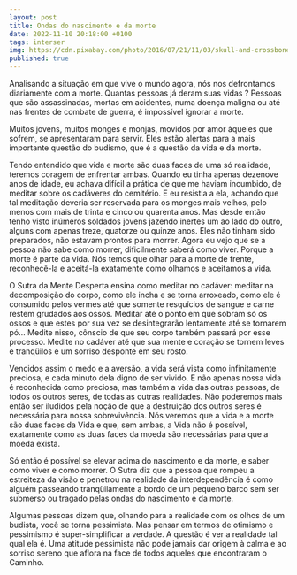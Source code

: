 ```yaml
---
layout: post
title: Ondas do nascimento e da morte
date: 2022-11-10 20:18:00 +0100
tags: interser
img: https://cdn.pixabay.com/photo/2016/07/21/11/03/skull-and-crossbones-1532260_1280.jpg
published: true
---
```


Analisando a situação em que vive o mundo agora, nós nos defrontamos diariamente com a morte. Quantas pessoas já deram suas vidas ? Pessoas que são assassinadas, mortas em acidentes, numa doença maligna ou até nas frentes de combate de guerra, é impossível ignorar a morte. 

Muitos jovens, muitos monges e monjas, movidos por amor àqueles que sofrem, se apresentaram para servir. Eles estão alertas para a mais importante questão do budismo, que é a questão da vida e da morte. 

Tendo entendido que vida e morte são duas faces de uma só realidade, teremos coragem de enfrentar ambas. Quando eu tinha apenas dezenove anos de idade, eu achava difícil a prática de que me haviam incumbido, de meditar sobre os cadáveres do cemitério. E eu resistia a ela, achando que tal meditação deveria ser reservada para os monges mais velhos, pelo menos com mais de trinta e cinco ou quarenta anos. Mas desde então tenho visto inúmeros soldados jovens jazendo inertes um ao lado do outro, alguns com apenas treze, quatorze ou quinze anos. Eles não tinham sido preparados, não estavam prontos para morrer. Agora eu vejo que se a pessoa não sabe como morrer, dificilmente saberá como viver. Porque a morte é parte da vida. Nós temos que olhar para a morte de frente, reconhecê-la e aceitá-la exatamente como olhamos e aceitamos a vida.

O Sutra da Mente Desperta ensina como meditar no cadáver: meditar na decomposição do corpo, como ele incha e se torna arroxeado, como ele é consumido pelos vermes até que somente resquícios de sangue e carne restem grudados aos ossos. Meditar até o ponto em que sobram só os ossos e que estes por sua vez se desintegrarão lentamente até se tornarem pó... Medite nisso, cônscio de que seu corpo também passará por esse processo. Medite no cadáver até que sua mente e coração se tornem leves e tranqüilos e um sorriso desponte em seu rosto. 

Vencidos assim o medo e a aversão, a vida será vista como infinitamente preciosa, e cada minuto dela digno de ser vivido. E não apenas nossa vida é reconhecida como preciosa, mas também a vida das outras pessoas, de todos os outros seres, de todas as outras realidades. Não poderemos mais então ser iludidos pela noção de que a destruição dos outros seres é necessária para nossa sobrevivência. Nós veremos que a vida e a morte são duas faces da Vida e que, sem ambas, a Vida não é possível, exatamente como as duas faces da moeda são necessárias para que a moeda exista. 

Só então é possível se elevar acima do nascimento e da morte, e saber como viver e como morrer. O Sutra diz que a pessoa que rompeu a estreiteza da visão e penetrou na realidade da interdependência é como alguém passeando tranqüilamente a bordo de um pequeno barco sem ser submerso ou tragado pelas ondas do nascimento e da morte. 

Algumas pessoas dizem que, olhando para a realidade com os olhos de um budista, você se torna pessimista. Mas pensar em termos de otimismo e pessimismo é super-simplificar a verdade. A questão é ver a realidade tal qual ela é. Uma atitude pessimista não pode jamais dar origem à calma e ao sorriso sereno que aflora na face de todos aqueles que encontraram o Caminho.




